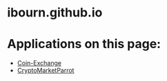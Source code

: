 # ibourn.github.io


# Applications on this page:

* [Coin-Exchange](https://ibourn.github.io/coin-exchange)
* [CryptoMarketParrot](https://ibourn.github.io/cryptomarketparrot)
